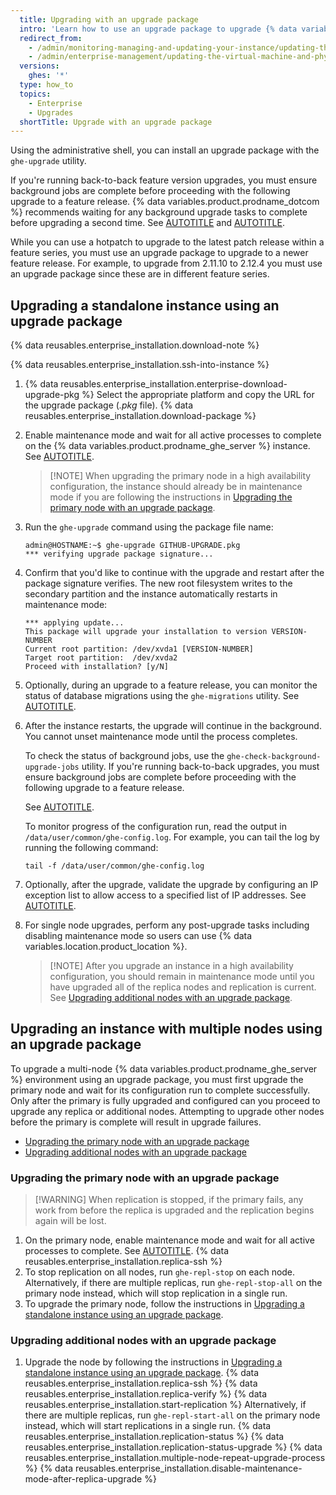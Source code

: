 ```yaml
---
  title: Upgrading with an upgrade package
  intro: 'Learn how to use an upgrade package to upgrade {% data variables.product.prodname_ghe_server %} to a newer feature release.'
  redirect_from:
    - /admin/monitoring-managing-and-updating-your-instance/updating-the-virtual-machine-and-physical-resources/upgrading-github-enterprise-server#upgrading-a-standalone-instance-using-an-upgrade-package
    - /admin/enterprise-management/updating-the-virtual-machine-and-physical-resources/upgrading-github-enterprise-server#upgrading-with-an-upgrade-package
  versions:
    ghes: '*'
  type: how_to
  topics:
    - Enterprise
    - Upgrades
  shortTitle: Upgrade with an upgrade package
---
```


Using the administrative shell, you can install an upgrade package with the `ghe-upgrade` utility.

If you're running back-to-back feature version upgrades, you must ensure background jobs are complete before proceeding with the following upgrade to a feature release. {% data variables.product.prodname_dotcom %} recommends waiting for any background upgrade tasks to complete before upgrading a second time. See [AUTOTITLE](/admin/upgrading-your-instance/preparing-to-upgrade/overview-of-the-upgrade-process) and [AUTOTITLE](/admin/enterprise-management/updating-the-virtual-machine-and-physical-resources/upgrade-requirements).

While you can use a hotpatch to upgrade to the latest patch release within a feature series, you must use an upgrade package to upgrade to a newer feature release. For example, to upgrade from 2.11.10 to 2.12.4 you must use an upgrade package since these are in different feature series.

## Upgrading a standalone instance using an upgrade package

{% data reusables.enterprise_installation.download-note %}

{% data reusables.enterprise_installation.ssh-into-instance %}
1. {% data reusables.enterprise_installation.enterprise-download-upgrade-pkg %} Select the appropriate platform and copy the URL for the upgrade package (_.pkg_ file).
{% data reusables.enterprise_installation.download-package %}
1. Enable maintenance mode and wait for all active processes to complete on the {% data variables.product.prodname_ghe_server %} instance. See [AUTOTITLE](/admin/configuration/configuring-your-enterprise/enabling-and-scheduling-maintenance-mode).

   > [!NOTE] When upgrading the primary node in a high availability configuration, the instance should already be in maintenance mode if you are following the instructions in [Upgrading the primary node with an upgrade package](#upgrading-the-primary-node-with-an-upgrade-package).

1. Run the `ghe-upgrade` command using the package file name:

   ```shell
   admin@HOSTNAME:~$ ghe-upgrade GITHUB-UPGRADE.pkg
   *** verifying upgrade package signature...
   ```

1. Confirm that you'd like to continue with the upgrade and restart after the package signature verifies. The new root filesystem writes to the secondary partition and the instance automatically restarts in maintenance mode:

   ```shell
   *** applying update...
   This package will upgrade your installation to version VERSION-NUMBER
   Current root partition: /dev/xvda1 [VERSION-NUMBER]
   Target root partition:  /dev/xvda2
   Proceed with installation? [y/N]
   ```

1. Optionally, during an upgrade to a feature release, you can monitor the status of database migrations using the `ghe-migrations` utility. See [AUTOTITLE](/admin/configuration/configuring-your-enterprise/command-line-utilities#ghe-migrations).
1. After the instance restarts, the upgrade will continue in the background. You cannot unset maintenance mode until the process completes.

   To check the status of background jobs, use the `ghe-check-background-upgrade-jobs` utility. If you're running back-to-back upgrades, you must ensure background jobs are complete before proceeding with the following upgrade to a feature release.

    See [AUTOTITLE](/admin/configuration/configuring-your-enterprise/command-line-utilities#ghe-check-background-upgrade-jobs).

   To monitor progress of the configuration run, read the output in `/data/user/common/ghe-config.log`. For example, you can tail the log by running the following command:

   ```shell
   tail -f /data/user/common/ghe-config.log
   ```

1. Optionally, after the upgrade, validate the upgrade by configuring an IP exception list to allow access to a specified list of IP addresses. See [AUTOTITLE](/admin/configuration/configuring-your-enterprise/enabling-and-scheduling-maintenance-mode#validating-changes-in-maintenance-mode-using-the-ip-exception-list).
1. For single node upgrades, perform any post-upgrade tasks including disabling maintenance mode so users can use {% data variables.location.product_location %}.

    > [!NOTE] After you upgrade an instance in a high availability configuration, you should remain in maintenance mode until you have upgraded all of the replica nodes and replication is current. See [Upgrading additional nodes with an upgrade package](#upgrading-additional-nodes-with-an-upgrade-package).

## Upgrading an instance with multiple nodes using an upgrade package

To upgrade a multi-node {% data variables.product.prodname_ghe_server %} environment using an upgrade package, you must first upgrade the primary node and wait for its configuration run to complete successfully. Only after the primary is fully upgraded and configured can you proceed to upgrade any replica or additional nodes. Attempting to upgrade other nodes before the primary is complete will result in upgrade failures.

* [Upgrading the primary node with an upgrade package](#upgrading-the-primary-node-with-an-upgrade-package)
* [Upgrading additional nodes with an upgrade package](#upgrading-additional-nodes-with-an-upgrade-package)

### Upgrading the primary node with an upgrade package

> [!WARNING] When replication is stopped, if the primary fails, any work from before the replica is upgraded and the replication begins again will be lost.

1. On the primary node, enable maintenance mode and wait for all active processes to complete. See [AUTOTITLE](/admin/configuration/configuring-your-enterprise/enabling-and-scheduling-maintenance-mode).
{% data reusables.enterprise_installation.replica-ssh %}
1. To stop replication on all nodes, run `ghe-repl-stop` on each node. Alternatively, if there are multiple replicas, run `ghe-repl-stop-all` on the primary node instead, which will stop replication in a single run.
1. To upgrade the primary node, follow the instructions in [Upgrading a standalone instance using an upgrade package](#upgrading-a-standalone-instance-using-an-upgrade-package).

### Upgrading additional nodes with an upgrade package

1. Upgrade the node by following the instructions in [Upgrading a standalone instance using an upgrade package](#upgrading-a-standalone-instance-using-an-upgrade-package).
{% data reusables.enterprise_installation.replica-ssh %}
{% data reusables.enterprise_installation.replica-verify %}
{% data reusables.enterprise_installation.start-replication %} Alternatively, if there are multiple replicas, run `ghe-repl-start-all` on the primary node instead, which will start replications in a single run.
{% data reusables.enterprise_installation.replication-status %} {% data reusables.enterprise_installation.replication-status-upgrade %}
{% data reusables.enterprise_installation.multiple-node-repeat-upgrade-process %}
{% data reusables.enterprise_installation.disable-maintenance-mode-after-replica-upgrade %}
